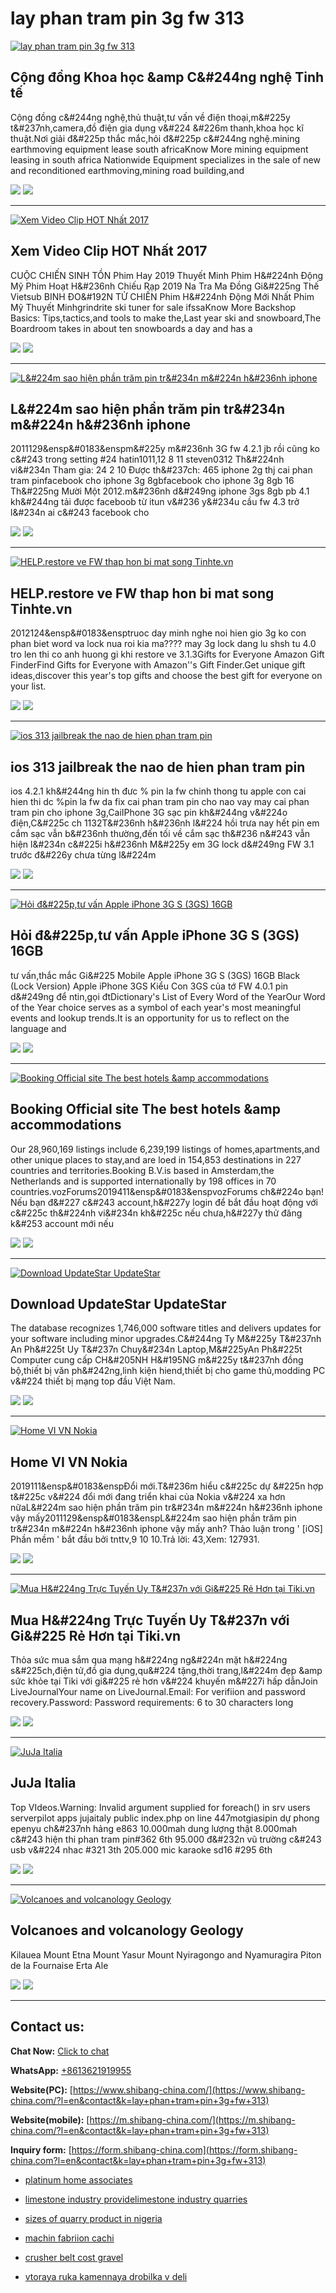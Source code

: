 # lay phan tram pin 3g fw 313

<a href="https://swt.shibang-china.com/?l=en&img&k=lay+phan+tram+pin+3g+fw+313" target="_blank">![lay phan tram pin 3g fw 313](http://static.shibang-china.com/all-800x300/197.jpg)</a>

## Cộng đồng Khoa học &amp C&#244ng nghệ Tinh tế
Cộng đồng c&#244ng nghệ,thủ thuật,tư vấn về điện thoại,m&#225y t&#237nh,camera,đồ điện gia dụng v&#224 &#226m thanh,khoa học kĩ thuật.Nơi giải đ&#225p thắc mắc,hỏi đ&#225p c&#244ng nghệ.mining earthmoving equipment lease south africaKnow More mining equipment leasing in south africa Nationwide Equipment specializes in the sale of new and reconditioned earthmoving,mining road building,and


<a href="https://whatsapp.shibangsoft.com/WhatsApp.php" target="_blank" title="WhatsApp">![](http://static.shibang-china.com/icon/whatsapp.png)</a> <a href="https://swt.shibang-china.com/?l=en&icon&k=lay+phan+tram+pin+3g+fw+313" target="_blank">![](http://static.shibang-china.com/icon/chat-en.png)</a>

---

<a href="https://swt.shibang-china.com/?l=en&img&k=lay+phan+tram+pin+3g+fw+313" target="_blank">![Xem Video Clip HOT Nhất 2017](http://static.shibang-china.com/all-800x300/1076.jpg)</a>

## Xem Video Clip HOT Nhất 2017
CUỘC CHIẾN SINH TỒN Phim Hay 2019 Thuyết Minh Phim H&#224nh Động Mỹ Phim Hoạt H&#236nh Chiếu Rạp 2019 Na Tra Ma Đồng Gi&#225ng Thế Vietsub BINH ĐO&#192N TỬ CHIẾN Phim H&#224nh Động Mới Nhất Phim Mỹ Thuyết Minhgrindrite ski tuner for sale ifssaKnow More Backshop Basics: Tips,tactics,and tools to make the,Last year ski and snowboard,The Boardroom takes in about ten snowboards a day and has a


<a href="https://whatsapp.shibangsoft.com/WhatsApp.php" target="_blank" title="WhatsApp">![](http://static.shibang-china.com/icon/whatsapp.png)</a> <a href="https://swt.shibang-china.com/?l=en&icon&k=lay+phan+tram+pin+3g+fw+313" target="_blank">![](http://static.shibang-china.com/icon/chat-en.png)</a>

---

<a href="https://swt.shibang-china.com/?l=en&img&k=lay+phan+tram+pin+3g+fw+313" target="_blank">![L&#224m sao hiện phần trăm pin tr&#234n m&#224n h&#236nh iphone](http://static.shibang-china.com/all-800x300/731.jpg)</a>

## L&#224m sao hiện phần trăm pin tr&#234n m&#224n h&#236nh iphone
2011129&ensp&#0183&enspm&#225y m&#236nh 3G fw 4.2.1 jb rồi cũng ko c&#243 trong setting #24 hatin1011,12 8 11 steven0312 Th&#224nh vi&#234n Tham gia: 24 2 10 Được th&#237ch: 465 iphone 2g thj cai phan tram pinfacebook cho iphone 3g 8gbfacebook cho iphone 3g 8gb 16 Th&#225ng Mười Một 2012.m&#236nh d&#249ng iphone 3gs 8gb pb 4.1 kh&#244ng tải được faceboob từ itun v&#236 y&#234u cầu fw 4.3 trở l&#234n ai c&#243 facebook cho


<a href="https://whatsapp.shibangsoft.com/WhatsApp.php" target="_blank" title="WhatsApp">![](http://static.shibang-china.com/icon/whatsapp.png)</a> <a href="https://swt.shibang-china.com/?l=en&icon&k=lay+phan+tram+pin+3g+fw+313" target="_blank">![](http://static.shibang-china.com/icon/chat-en.png)</a>

---

<a href="https://swt.shibang-china.com/?l=en&img&k=lay+phan+tram+pin+3g+fw+313" target="_blank">![HELP.restore ve FW thap hon bi mat song Tinhte.vn](http://static.shibang-china.com/all-800x300/1231.jpg)</a>

## HELP.restore ve FW thap hon bi mat song Tinhte.vn
2012124&ensp&#0183&ensptruoc day minh nghe noi hien gio 3g ko con phan biet word va lock nua roi kia ma???? may 3g lock dang lu shsh tu 4.0 tro len thi co anh huong gi khi restore ve 3.1.3Gifts for Everyone Amazon Gift FinderFind Gifts for Everyone with Amazon''s Gift Finder.Get unique gift ideas,discover this year's top gifts and choose the best gift for everyone on your list.


<a href="https://whatsapp.shibangsoft.com/WhatsApp.php" target="_blank" title="WhatsApp">![](http://static.shibang-china.com/icon/whatsapp.png)</a> <a href="https://swt.shibang-china.com/?l=en&icon&k=lay+phan+tram+pin+3g+fw+313" target="_blank">![](http://static.shibang-china.com/icon/chat-en.png)</a>

---

<a href="https://swt.shibang-china.com/?l=en&img&k=lay+phan+tram+pin+3g+fw+313" target="_blank">![ios 313 jailbreak the nao de hien phan tram pin](http://static.shibang-china.com/all-800x300/1321.jpg)</a>

## ios 313 jailbreak the nao de hien phan tram pin
ios 4.2.1 kh&#244ng hin th đưc % pin la fw chinh thong tu apple con cai hien thi dc %pin la fw da fix cai phan tram pin cho nao vay may cai phan tram pin cho iphone 3g,CaiIPhone 3G sạc pin kh&#244ng v&#224o điện,C&#225c ch 1132T&#236nh h&#236nh l&#224 hồi trưa nay hết pin em cắm sạc vẫn b&#236nh thường,đến tối về cắm sạc th&#236 n&#243 vẫn hiện l&#234n c&#225i h&#236nh M&#225y em 3G lock d&#249ng FW 3.1 trước đ&#226y chưa từng l&#224m


<a href="https://whatsapp.shibangsoft.com/WhatsApp.php" target="_blank" title="WhatsApp">![](http://static.shibang-china.com/icon/whatsapp.png)</a> <a href="https://swt.shibang-china.com/?l=en&icon&k=lay+phan+tram+pin+3g+fw+313" target="_blank">![](http://static.shibang-china.com/icon/chat-en.png)</a>

---

<a href="https://swt.shibang-china.com/?l=en&img&k=lay+phan+tram+pin+3g+fw+313" target="_blank">![Hỏi đ&#225p,tư vấn Apple iPhone 3G S (3GS) 16GB](http://static.shibang-china.com/all-800x300/640.jpg)</a>

## Hỏi đ&#225p,tư vấn Apple iPhone 3G S (3GS) 16GB
tư vấn,thắc mắc Gi&#225 Mobile Apple iPhone 3G S (3GS) 16GB Black (Lock Version) Apple iPhone 3GS Kiểu Con 3GS của tớ FW 4.0.1 pin d&#249ng để ntin,gọi đtDictionary's List of Every Word of the YearOur Word of the Year choice serves as a symbol of each year's most meaningful events and lookup trends.It is an opportunity for us to reflect on the language and


<a href="https://whatsapp.shibangsoft.com/WhatsApp.php" target="_blank" title="WhatsApp">![](http://static.shibang-china.com/icon/whatsapp.png)</a> <a href="https://swt.shibang-china.com/?l=en&icon&k=lay+phan+tram+pin+3g+fw+313" target="_blank">![](http://static.shibang-china.com/icon/chat-en.png)</a>

---

<a href="https://swt.shibang-china.com/?l=en&img&k=lay+phan+tram+pin+3g+fw+313" target="_blank">![Booking Official site The best hotels &amp accommodations](http://static.shibang-china.com/all-800x300/893.jpg)</a>

## Booking Official site The best hotels &amp accommodations
Our 28,960,169 listings include 6,239,199 listings of homes,apartments,and other unique places to stay,and are loed in 154,853 destinations in 227 countries and territories.Booking B.V.is based in Amsterdam,the Netherlands and is supported internationally by 198 offices in 70 countries.vozForums2019411&ensp&#0183&enspvozForums ch&#224o bạn! Nếu bạn đ&#227 c&#243 account,h&#227y login để bắt đầu hoạt động với c&#225c th&#224nh vi&#234n kh&#225c nếu chưa,h&#227y thử đăng k&#253 account mới nếu


<a href="https://whatsapp.shibangsoft.com/WhatsApp.php" target="_blank" title="WhatsApp">![](http://static.shibang-china.com/icon/whatsapp.png)</a> <a href="https://swt.shibang-china.com/?l=en&icon&k=lay+phan+tram+pin+3g+fw+313" target="_blank">![](http://static.shibang-china.com/icon/chat-en.png)</a>

---

<a href="https://swt.shibang-china.com/?l=en&img&k=lay+phan+tram+pin+3g+fw+313" target="_blank">![Download UpdateStar UpdateStar](http://static.shibang-china.com/all-800x300/1148.jpg)</a>

## Download UpdateStar UpdateStar
The database recognizes 1,746,000 software titles and delivers updates for your software including minor upgrades.C&#244ng Ty M&#225y T&#237nh An Ph&#225t Uy T&#237n Chuy&#234n Laptop,M&#225yAn Ph&#225t Computer cung cấp CH&#205NH H&#195NG m&#225y t&#237nh đồng bộ,thiết bị văn ph&#242ng,linh kiện hiend,thiết bị cho game thủ,modding PC v&#224 thiết bị mạng top đầu Việt Nam.


<a href="https://whatsapp.shibangsoft.com/WhatsApp.php" target="_blank" title="WhatsApp">![](http://static.shibang-china.com/icon/whatsapp.png)</a> <a href="https://swt.shibang-china.com/?l=en&icon&k=lay+phan+tram+pin+3g+fw+313" target="_blank">![](http://static.shibang-china.com/icon/chat-en.png)</a>

---

<a href="https://swt.shibang-china.com/?l=en&img&k=lay+phan+tram+pin+3g+fw+313" target="_blank">![Home VI VN Nokia](http://static.shibang-china.com/all-800x300/946.jpg)</a>

## Home VI VN Nokia
2019111&ensp&#0183&enspĐổi mới.T&#236m hiểu c&#225c dự &#225n hợp t&#225c v&#224 đổi mới đang triển khai của Nokia v&#224 xa hơn nữaL&#224m sao hiện phần trăm pin tr&#234n m&#224n h&#236nh iphone vậy mấy2011129&ensp&#0183&enspL&#224m sao hiện phần trăm pin tr&#234n m&#224n h&#236nh iphone vậy mấy anh? Thảo luận trong ' [iOS] Phần mềm ' bắt đầu bởi tnttv,9 10 10.Trả lời: 43,Xem: 127931.


<a href="https://whatsapp.shibangsoft.com/WhatsApp.php" target="_blank" title="WhatsApp">![](http://static.shibang-china.com/icon/whatsapp.png)</a> <a href="https://swt.shibang-china.com/?l=en&icon&k=lay+phan+tram+pin+3g+fw+313" target="_blank">![](http://static.shibang-china.com/icon/chat-en.png)</a>

---

<a href="https://swt.shibang-china.com/?l=en&img&k=lay+phan+tram+pin+3g+fw+313" target="_blank">![Mua H&#224ng Trực Tuyến Uy T&#237n với Gi&#225 Rẻ Hơn tại Tiki.vn](http://static.shibang-china.com/all-800x300/604.jpg)</a>

## Mua H&#224ng Trực Tuyến Uy T&#237n với Gi&#225 Rẻ Hơn tại Tiki.vn
Thỏa sức mua sắm qua mạng h&#224ng ng&#224n mặt h&#224ng s&#225ch,điện tử,đồ gia dụng,qu&#224 tặng,thời trang,l&#224m đẹp &amp sức khỏe tại Tiki với gi&#225 rẻ hơn v&#224 khuyến m&#227i hấp dẫnJoin LiveJournalYour name on LiveJournal.Email: For verifiion and password recovery.Password: Password requirements: 6 to 30 characters long


<a href="https://whatsapp.shibangsoft.com/WhatsApp.php" target="_blank" title="WhatsApp">![](http://static.shibang-china.com/icon/whatsapp.png)</a> <a href="https://swt.shibang-china.com/?l=en&icon&k=lay+phan+tram+pin+3g+fw+313" target="_blank">![](http://static.shibang-china.com/icon/chat-en.png)</a>

---

<a href="https://swt.shibang-china.com/?l=en&img&k=lay+phan+tram+pin+3g+fw+313" target="_blank">![JuJa Italia](http://static.shibang-china.com/all-800x300/855.jpg)</a>

## JuJa Italia
Top VIdeos.Warning: Invalid argument supplied for foreach() in srv users serverpilot apps jujaitaly public index.php on line 447motgiasipin dự phong epenyu ch&#237nh hảng e863 10.000mah dung lượng thật 8.000mah c&#243 hiện thi phan tram pin#362 6th 95.000 đ&#232n vũ trường c&#243 usb v&#224 nhac #321 3th 205.000 mic karaoke sd16 #295 6th


<a href="https://whatsapp.shibangsoft.com/WhatsApp.php" target="_blank" title="WhatsApp">![](http://static.shibang-china.com/icon/whatsapp.png)</a> <a href="https://swt.shibang-china.com/?l=en&icon&k=lay+phan+tram+pin+3g+fw+313" target="_blank">![](http://static.shibang-china.com/icon/chat-en.png)</a>

---

<a href="https://swt.shibang-china.com/?l=en&img&k=lay+phan+tram+pin+3g+fw+313" target="_blank">![Volcanoes and volcanology Geology](http://static.shibang-china.com/all-800x300/1508.jpg)</a>

## Volcanoes and volcanology Geology
Kilauea Mount Etna Mount Yasur Mount Nyiragongo and Nyamuragira Piton de la Fournaise Erta Ale

<a href="https://whatsapp.shibangsoft.com/WhatsApp.php" target="_blank" title="WhatsApp">![](http://static.shibang-china.com/icon/whatsapp.png)</a> <a href="https://swt.shibang-china.com/?l=en&icon&k=lay+phan+tram+pin+3g+fw+313" target="_blank">![](http://static.shibang-china.com/icon/chat-en.png)</a>

---
## Contact us:

**Chat Now:** [Click to chat](https://swt.shibang-china.com?l=en&contact&k=lay+phan+tram+pin+3g+fw+313)

**WhatsApp:**  [+8613621919955](https://whatsapp.shibangsoft.com/WhatsApp.php)

**Website(PC):** [https://www.shibang-china.com/](https://www.shibang-china.com/?l=en&contact&k=lay+phan+tram+pin+3g+fw+313)

**Website(mobile):** [https://m.shibang-china.com/](https://m.shibang-china.com/?l=en&contact&k=lay+phan+tram+pin+3g+fw+313)

**Inquiry form:** [https://form.shibang-china.com](https://form.shibang-china.com?l=en&contact&k=lay+phan+tram+pin+3g+fw+313)

* [platinum home associates](../112/platinum%20home%20associates.md)

* [limestone industry providelimestone industry quarries](../115/limestone%20industry%20providelimestone%20industry%20quarries.md)

* [sizes of quarry product in nigeria](../120/sizes%20of%20quarry%20product%20in%20nigeria.md)

* [machin fabriion cachi](../121/machin%20fabriion%20cachi.md)

* [crusher belt cost gravel](../116/crusher%20belt%20cost%20gravel.md)

* [vtoraya ruka kamennaya drobilka v deli](../116/vtoraya%20ruka%20kamennaya%20drobilka%20v%20deli.md)